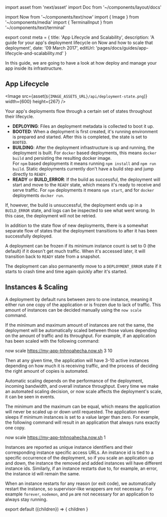 import asset from 'next/asset'
import Doc from '~/components/layout/docs'

import Now from '~/components/text/now'
import { Image } from '~/components/media'
import { TerminalInput } from '~/components/text/terminal'

export const meta = {
title: 'App Lifecycle and Scalability',
description: 'A guide for your app\'s deployment lifecycle on Now and how to scale that deployment',
date: '09 March 2017',
editUrl: 'pages/docs/guides/app-lifecycle-and-scalability.md'
}

In this guide, we are going to have a look at how <Now color="#000"/> deploy and manage your app inside its infrastructure.

## App Lifecycle

<Image
src={asset(`${IMAGE_ASSETS_URL}/api/deployment-state.png`)}
width={600}
height={267}
/>

Your app's deployments flow through a certain set of states throughout their lifecycle.

- **DEPLOYING**: Files an deployment metadata is collected to boot it up.
- **BOOTED**: When a deployment is first created, it's running environment is prepared and started. After this is completed, the state is set to `BOOTED`.
- **BUILDING**: After the deployment infrastructure is up and running, the deployment is built. For `docker` based deployments, this means `docker build` and persisting the resulting docker image.<br/>
  For `npm` based deployments it means running `npm install` and `npm run build`. Static deployments currently don't have a build step and jump directly to `READY`.
- **READY** or **BUILD_ERROR**: If the build as successful, the deployment will start and move to the `READY` state, which means it's ready to receive and serve traffic. For `npm` deployments it means `npm start`, and for `docker` deployments `docker run`.

If, however, the build is unsuccessful, the deployment ends up in a `BUILD_ERROR` state, and logs can be inspected to see what went wrong. In this case, the deployment will not be retried.

In addition to the state flow of new deployments, there is a somewhat separate flow of states that the deployment transitions to after it has been successfully deployed.

A deployment can be frozen if its minimum instance count is set to 0 (the default) if it doesn't get much traffic. When it's accessed later, it will transition back to `READY` state from a snapshot.

The deployment can also permanently move to a `DEPLOYMENT_ERROR` state if it starts to crash time and time again quickly after it's started.

## Instances & Scaling

A deployment by default runs between zero to one instance, meaning it either run one copy of the application or is frozen due to lack of traffic. This amount of instances can be decided manually using the `now scale` command.

If the minimum and maximum amount of instances are not the same, the deployment will be automatically scaled between those values depending on the amount of traffic and its throughput. For example, if an application has been scaled with the following command:

<TerminalInput>now scale https://my-app-tnhnoahecha.now.sh 3 10</TerminalInput>

Then at any given time, the application will have 3-10 active instances depending on how much it is receiving traffic, and the process of deciding the right amount of copies is automated.

Automatic scaling depends on the performance of the deployment, incoming bandwidth, and overall instance throughput. Every time we make an automated scaling decision, or now scale affects the deployment's scale, it can be seen in events.

The minimum and the maximum can be equal, which means the application will never be scaled up or down until requested. The application never sleeps if minimum instances is set to a value larger than zero. For example, the following command will result in an application that always runs exactly one copy.

<TerminalInput>now scale https://my-app-tnhnoahecha.now.sh 1</TerminalInput>

Instances are reported as unique instance identifiers and their corresponding instance specific access URLs. An instance id is tied to a specific occurrence of the deployment, so if you scale an application up and down, the instance the removed and added instances will have different instance ids. Similarly, if an instance restarts due to, for example, an error, the instance id will remain the same.

When an instance restarts for any reason (or exit code), we automatically restart the instance, so supervisor-like wrappers are not necessary. For example `forever`, `nodemon`, and `pm` are not necessary for an application to always stay running.

export default ({children}) => <Doc meta={meta}>{ children }</Doc>

